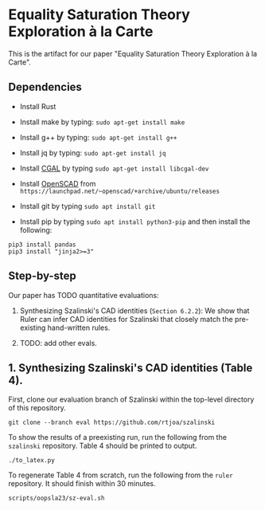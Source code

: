 # Equality Saturation Theory Exploration à la Carte

This is the artifact for our paper
"Equality Saturation Theory Exploration à la Carte".

<!-- TODO: artifact goals / reusable, etc. blurb -->

## Dependencies
<!-- Adapted from https://github.com/uwplse/szalinski -->
* Install Rust

* Install make by typing: `sudo apt-get install make`

* Install g++ by typing: `sudo apt-get install g++`

* Install jq by typing: `sudo apt-get install jq`

* Install [CGAL](https://www.cgal.org/download/linux.html) by typing
  `sudo apt-get install libcgal-dev`

* Install [OpenSCAD](https://www.openscad.org/) from `https://launchpad.net/~openscad/+archive/ubuntu/releases`

* Install git by typing `sudo apt install git`

* Install pip by typing `sudo apt install python3-pip` and then
install the following:
```
pip3 install pandas
pip3 install "jinja2>=3"
```

## Step-by-step

Our paper has TODO quantitative evaluations:

1. Synthesizing Szalinski's CAD identities (`Section 6.2.2`): We show that Ruler can infer CAD identities for Szalinski that closely match the pre-existing hand-written rules.

2. TODO: add other evals.

## 1. Synthesizing Szalinski's CAD identities (Table 4).

First, clone our evaluation branch of Szalinski within the top-level directory of this repository.

```
git clone --branch eval https://github.com/rtjoa/szalinski
```

To show the results of a preexisting run, run the following from the `szalinski` repository. Table 4 should be printed to output.
```
./to_latex.py
```

To regenerate Table 4 from scratch, run the following from the `ruler` repository. It should finish within 30 minutes.
```
scripts/oopsla23/sz-eval.sh
```

